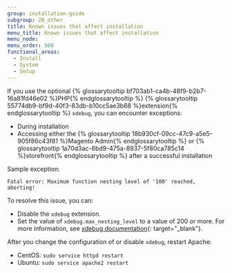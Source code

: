 ```yaml
---
group: installation-guide
subgroup: 20_other
title: Known issues that affect installation
menu_title: Known issues that affect installation
menu_node:
menu_order: 500
functional_areas:
  - Install
  - System
  - Setup
---
```


If you use the optional {% glossarytooltip bf703ab1-ca4b-48f9-b2b7-16a81fd46e02 %}PHP{% endglossarytooltip %} {% glossarytooltip 55774db9-bf9d-40f3-83db-b10cc5ae3b68 %}extension{% endglossarytooltip %} `xdebug`, you can encounter exceptions:

*   During installation 
*   Accessing either the {% glossarytooltip 18b930cf-09cc-47c9-a5e5-905f86c43f81 %}Magento Admin{% endglossarytooltip %} or {% glossarytooltip 1a70d3ac-6bd9-475a-8937-5f80ca785c14 %}storefront{% endglossarytooltip %} after a successful installation 

Sample exception:

    Fatal error: Maximum function nesting level of '100' reached, aborting!

To resolve this issue, you can:

*   Disable the `xdebug` extension.
*   Set the value of `xdebug.max_nesting_level` to a value of 200 or more. For more information, see [xdebug documentation](http://xdebug.org/docs/basic#max_nesting_level){: target="_blank"}.

After you change the configuration of or disable `xdebug`, restart Apache:

*   CentOS: `sudo service httpd restart`
*   Ubuntu: `sudo service apache2 restart`
